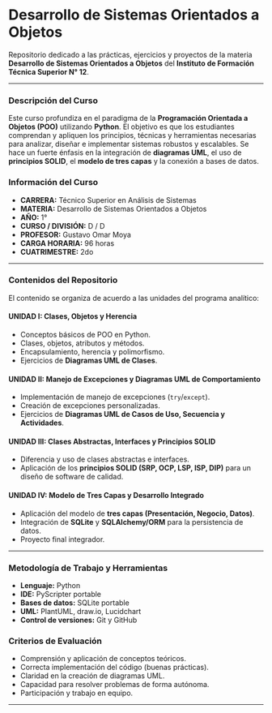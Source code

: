 # Desarrollo de Sistemas Orientados a Objetos

Repositorio dedicado a las prácticas, ejercicios y proyectos de la materia **Desarrollo de Sistemas Orientados a Objetos** del **Instituto de Formación Técnica Superior N° 12**.

---

### Descripción del Curso
Este curso profundiza en el paradigma de la **Programación Orientada a Objetos (POO)** utilizando **Python**. El objetivo es que los estudiantes comprendan y apliquen los principios, técnicas y herramientas necesarias para analizar, diseñar e implementar sistemas robustos y escalables. Se hace un fuerte énfasis en la integración de **diagramas UML**, el uso de **principios SOLID**, el **modelo de tres capas** y la conexión a bases de datos.

### Información del Curso
- **CARRERA:** Técnico Superior en Análisis de Sistemas
- **MATERIA:** Desarrollo de Sistemas Orientados a Objetos
- **AÑO:** 1°
- **CURSO / DIVISIÓN:** D / D
- **PROFESOR:** Gustavo Omar Moya
- **CARGA HORARIA:** 96 horas
- **CUATRIMESTRE:** 2do

---

### Contenidos del Repositorio
El contenido se organiza de acuerdo a las unidades del programa analítico:

#### **UNIDAD I: Clases, Objetos y Herencia**
- Conceptos básicos de POO en Python.
- Clases, objetos, atributos y métodos.
- Encapsulamiento, herencia y polimorfismo.
- Ejercicios de **Diagramas UML de Clases**.

#### **UNIDAD II: Manejo de Excepciones y Diagramas UML de Comportamiento**
- Implementación de manejo de excepciones (`try`/`except`).
- Creación de excepciones personalizadas.
- Ejercicios de **Diagramas UML de Casos de Uso, Secuencia y Actividades**.

#### **UNIDAD III: Clases Abstractas, Interfaces y Principios SOLID**
- Diferencia y uso de clases abstractas e interfaces.
- Aplicación de los **principios SOLID (SRP, OCP, LSP, ISP, DIP)** para un diseño de software de calidad.

#### **UNIDAD IV: Modelo de Tres Capas y Desarrollo Integrado**
- Aplicación del modelo de **tres capas (Presentación, Negocio, Datos)**.
- Integración de **SQLite** y **SQLAlchemy/ORM** para la persistencia de datos.
- Proyecto final integrador.

---

### Metodología de Trabajo y Herramientas
- **Lenguaje:** Python
- **IDE:** PyScripter portable
- **Bases de datos:** SQLite portable
- **UML:** PlantUML, draw.io, Lucidchart
- **Control de versiones:** Git y GitHub

### Criterios de Evaluación
- Comprensión y aplicación de conceptos teóricos.
- Correcta implementación del código (buenas prácticas).
- Claridad en la creación de diagramas UML.
- Capacidad para resolver problemas de forma autónoma.
- Participación y trabajo en equipo.

---